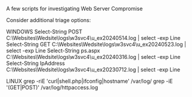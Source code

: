 A few scripts for investigating Web Server Compromise

Consider additional triage options:

WINDOWS
Select-String POST C:\Websites\Wedsite\logs\w3svc4\u_ex20240514.log | select -exp Line
Select-String GET C:\Websites\Wedsite\logs\w3svc4\u_ex20240523.log | select -exp Line
Select-String ps.aspx C:\Websites\Wedsite\logs\w3svc4\u_ex20240316.log | select -exp Line
Select-String IpAddress C:\Websites\Wedsite\logs\w3svc4\u_ex20230712.log | select -exp Line

LINUX
grep -riE 'curl|shell.php|ifconfig|hostname' /var/log/
grep -iE '(GET|POST)' /var/log/httpaccess.log
